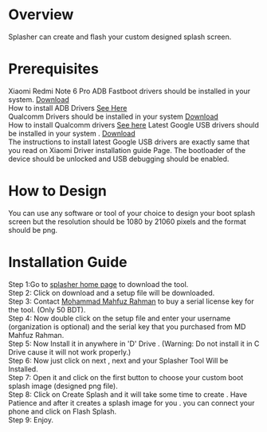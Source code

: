 # Overview
Splasher can create and flash your custom designed splash screen.
# Prerequisites
Xiaomi Redmi Note 6 Pro ADB Fastboot drivers should be installed in your system. <a href="https://xiaomidriver.com/wp-content/uploads/ADB_Driver_R13.zip">Download</a> <br>
How to install ADB Drivers <a href="https://xiaomidriver.com/install-adb-driver">See Here</a> <br>
Qualcomm Drivers should be installed in your system <a href="https://xiaomidriver.com/wp-content/uploads/Qualcomm_Driver_v1.0.zip">Download</a> <br>
How to install Qualcomm drivers <a href="https://xiaomidriver.com/install-qualcomm-driver">See here</a>
Latest Google USB drivers should be installed in your system . <a href="https://developer.android.com/studio/run/win-usb">Download</a> <br>
The instructions to install latest Google USB drivers are exactly same that you read on Xiaomi Driver installation guide Page. 
The bootloader of the device should be unlocked and USB debugging should be enabled.
# How to Design
You can use any software or tool of your choice to design your boot splash screen but the resolution should be 1080 by 21060 pixels and the format should be png. <br>

# Installation Guide
Step 1:Go to <a href="https://dexcorpsoftwareslimited.github.io/Splasher">splasher home page</a> to download the tool. <br>
Step 2: Click on download and a setup file will be downloaded. <br>
Step 3: Contact <a href="https://m.me/mahfuz0712">Mohammad Mahfuz Rahman</a> to buy a serial license key for the tool. (Only 50 BDT). <br>
Step 4: Now double click on the setup file and enter your username (organization is optional) and the serial key that you purchased from MD Mahfuz Rahman. <br>
Step 5: Now Install it in anywhere in 'D' Drive . (Warning: Do not install it in C Drive cause it will not work properly.) <br>
Step 6: Now just click on next , next and your Splasher Tool Will be Installed. <br>
Step 7: Open it and click on the first button to choose your custom boot splash image (designed png file). <br>
Step 8: Click on Create Splash and it will take some time to create . Have Patience and after it creates a splash image for you . you can connect your phone and click on Flash Splash. <br>
Step 9: Enjoy.